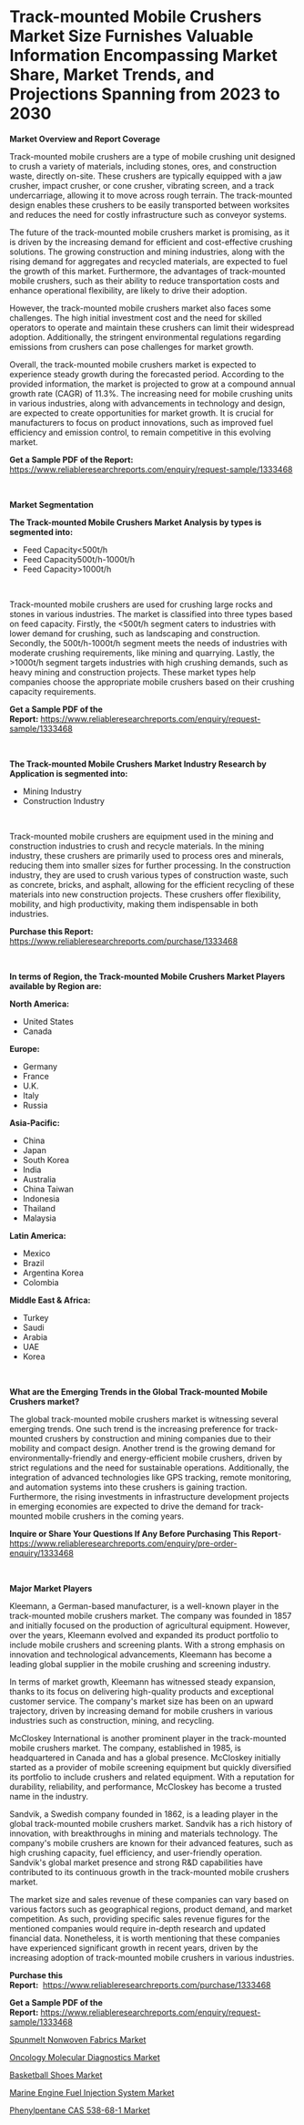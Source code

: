<p><h1>Track-mounted Mobile Crushers Market Size Furnishes Valuable Information Encompassing Market Share, Market Trends, and Projections Spanning from 2023 to 2030</h1></p><p><strong>Market Overview and Report Coverage</strong></p>
<p><p>Track-mounted mobile crushers are a type of mobile crushing unit designed to crush a variety of materials, including stones, ores, and construction waste, directly on-site. These crushers are typically equipped with a jaw crusher, impact crusher, or cone crusher, vibrating screen, and a track undercarriage, allowing it to move across rough terrain. The track-mounted design enables these crushers to be easily transported between worksites and reduces the need for costly infrastructure such as conveyor systems.</p><p>The future of the track-mounted mobile crushers market is promising, as it is driven by the increasing demand for efficient and cost-effective crushing solutions. The growing construction and mining industries, along with the rising demand for aggregates and recycled materials, are expected to fuel the growth of this market. Furthermore, the advantages of track-mounted mobile crushers, such as their ability to reduce transportation costs and enhance operational flexibility, are likely to drive their adoption.</p><p>However, the track-mounted mobile crushers market also faces some challenges. The high initial investment cost and the need for skilled operators to operate and maintain these crushers can limit their widespread adoption. Additionally, the stringent environmental regulations regarding emissions from crushers can pose challenges for market growth.</p><p>Overall, the track-mounted mobile crushers market is expected to experience steady growth during the forecasted period. According to the provided information, the market is projected to grow at a compound annual growth rate (CAGR) of 11.3%. The increasing need for mobile crushing units in various industries, along with advancements in technology and design, are expected to create opportunities for market growth. It is crucial for manufacturers to focus on product innovations, such as improved fuel efficiency and emission control, to remain competitive in this evolving market.</p></p>
<p><strong>Get a Sample PDF of the Report:</strong> <a href="https://www.reliableresearchreports.com/enquiry/request-sample/1333468">https://www.reliableresearchreports.com/enquiry/request-sample/1333468</a></p>
<p>&nbsp;</p>
<p><strong>Market Segmentation</strong></p>
<p><strong>The Track-mounted Mobile Crushers Market Analysis by types is segmented into:</strong></p>
<p><ul><li>Feed Capacity<500t/h</li><li>Feed Capacity500t/h-1000t/h</li><li>Feed Capacity>1000t/h</li></ul></p>
<p>&nbsp;</p>
<p><p>Track-mounted mobile crushers are used for crushing large rocks and stones in various industries. The market is classified into three types based on feed capacity. Firstly, the <500t/h segment caters to industries with lower demand for crushing, such as landscaping and construction. Secondly, the 500t/h-1000t/h segment meets the needs of industries with moderate crushing requirements, like mining and quarrying. Lastly, the >1000t/h segment targets industries with high crushing demands, such as heavy mining and construction projects. These market types help companies choose the appropriate mobile crushers based on their crushing capacity requirements.</p></p>
<p><strong>Get a Sample PDF of the Report:</strong>&nbsp;<a href="https://www.reliableresearchreports.com/enquiry/request-sample/1333468">https://www.reliableresearchreports.com/enquiry/request-sample/1333468</a></p>
<p>&nbsp;</p>
<p><strong>The Track-mounted Mobile Crushers Market Industry Research by Application is segmented into:</strong></p>
<p><ul><li>Mining Industry</li><li>Construction Industry</li></ul></p>
<p>&nbsp;</p>
<p><p>Track-mounted mobile crushers are equipment used in the mining and construction industries to crush and recycle materials. In the mining industry, these crushers are primarily used to process ores and minerals, reducing them into smaller sizes for further processing. In the construction industry, they are used to crush various types of construction waste, such as concrete, bricks, and asphalt, allowing for the efficient recycling of these materials into new construction projects. These crushers offer flexibility, mobility, and high productivity, making them indispensable in both industries.</p></p>
<p><strong>Purchase this Report:</strong>&nbsp; <a href="https://www.reliableresearchreports.com/purchase/1333468">https://www.reliableresearchreports.com/purchase/1333468</a></p>
<p>&nbsp;</p>
<p><strong>In terms of Region, the Track-mounted Mobile Crushers Market Players available by Region are:</strong></p>
<p>
    <p> <strong> North America: </strong>
        <ul>
            <li>United States</li>
            <li>Canada</li>
        </ul>
        </p> 
    <p> <strong> Europe: </strong>
        <ul>
            <li>Germany</li>
            <li>France</li>
            <li>U.K.</li>
            <li>Italy</li>
            <li>Russia</li>
        </ul>
        </p> 
    <p> <strong> Asia-Pacific: </strong>
        <ul>
            <li>China</li>
            <li>Japan</li>
            <li>South Korea</li>
            <li>India</li>
            <li>Australia</li>
            <li>China Taiwan</li>
            <li>Indonesia</li>
            <li>Thailand</li>
            <li>Malaysia</li>
        </ul>
        </p> 
    <p> <strong> Latin America: </strong>
        <ul>
            <li>Mexico</li>
            <li>Brazil</li>
            <li>Argentina Korea</li>
            <li>Colombia</li>
        </ul>
        </p> 
    <p> <strong> Middle East & Africa: </strong>
        <ul>
            <li>Turkey</li>
            <li>Saudi</li>
            <li>Arabia</li>
            <li>UAE</li>
            <li>Korea</li>
        </ul>
    </p>
    </p>
<p>&nbsp;</p>
<p><strong>What are the Emerging Trends in the Global Track-mounted Mobile Crushers market?</strong></p>
<p><p>The global track-mounted mobile crushers market is witnessing several emerging trends. One such trend is the increasing preference for track-mounted crushers by construction and mining companies due to their mobility and compact design. Another trend is the growing demand for environmentally-friendly and energy-efficient mobile crushers, driven by strict regulations and the need for sustainable operations. Additionally, the integration of advanced technologies like GPS tracking, remote monitoring, and automation systems into these crushers is gaining traction. Furthermore, the rising investments in infrastructure development projects in emerging economies are expected to drive the demand for track-mounted mobile crushers in the coming years.</p></p>
<p><strong>Inquire or Share Your Questions If Any Before Purchasing This Report</strong>- <a href="https://www.reliableresearchreports.com/enquiry/pre-order-enquiry/1333468">https://www.reliableresearchreports.com/enquiry/pre-order-enquiry/1333468</a></p>
<p>&nbsp;</p>
<p><strong>Major Market Players</strong></p>
<p><p>Kleemann, a German-based manufacturer, is a well-known player in the track-mounted mobile crushers market. The company was founded in 1857 and initially focused on the production of agricultural equipment. However, over the years, Kleemann evolved and expanded its product portfolio to include mobile crushers and screening plants. With a strong emphasis on innovation and technological advancements, Kleemann has become a leading global supplier in the mobile crushing and screening industry.</p><p>In terms of market growth, Kleemann has witnessed steady expansion, thanks to its focus on delivering high-quality products and exceptional customer service. The company's market size has been on an upward trajectory, driven by increasing demand for mobile crushers in various industries such as construction, mining, and recycling.</p><p>McCloskey International is another prominent player in the track-mounted mobile crushers market. The company, established in 1985, is headquartered in Canada and has a global presence. McCloskey initially started as a provider of mobile screening equipment but quickly diversified its portfolio to include crushers and related equipment. With a reputation for durability, reliability, and performance, McCloskey has become a trusted name in the industry.</p><p>Sandvik, a Swedish company founded in 1862, is a leading player in the global track-mounted mobile crushers market. Sandvik has a rich history of innovation, with breakthroughs in mining and materials technology. The company's mobile crushers are known for their advanced features, such as high crushing capacity, fuel efficiency, and user-friendly operation. Sandvik's global market presence and strong R&D capabilities have contributed to its continuous growth in the track-mounted mobile crushers market.</p><p>The market size and sales revenue of these companies can vary based on various factors such as geographical regions, product demand, and market competition. As such, providing specific sales revenue figures for the mentioned companies would require in-depth research and updated financial data. Nonetheless, it is worth mentioning that these companies have experienced significant growth in recent years, driven by the increasing adoption of track-mounted mobile crushers in various industries.</p></p>
<p><strong>Purchase this Report:</strong>&nbsp;&nbsp;<a href="https://www.reliableresearchreports.com/purchase/1333468">https://www.reliableresearchreports.com/purchase/1333468</a></p>
<p></p>
<p><strong>Get a Sample PDF of the Report:</strong>&nbsp;<a href="https://www.reliableresearchreports.com/enquiry/request-sample/1333468">https://www.reliableresearchreports.com/enquiry/request-sample/1333468</a></p>
<p><p><a href="https://www.linkedin.com/pulse/spunmelt-nonwoven-fabrics-market-size-share-amp-trends-analysis/">Spunmelt Nonwoven Fabrics Market</a></p><p><a href="https://www.linkedin.com/pulse/oncology-molecular-diagnostics-market-research-report-unlocks/">Oncology Molecular Diagnostics Market</a></p><p><a href="https://medium.com/@josephweaver29/basketball-shoes-market-size-growth-forecast-2023-2030-bac4d2dc8913">Basketball Shoes Market</a></p><p><a href="https://medium.com/@joelstrosin1928/marine-engine-fuel-injection-system-market-size-growth-forecast-2023-2030-4b3b4c7987c4">Marine Engine Fuel Injection System Market</a></p><p><a href="https://www.linkedin.com/pulse/phenylpentane-cas-538-68-1-market-research-report-unlocks/">Phenylpentane CAS 538-68-1 Market</a></p></p>
